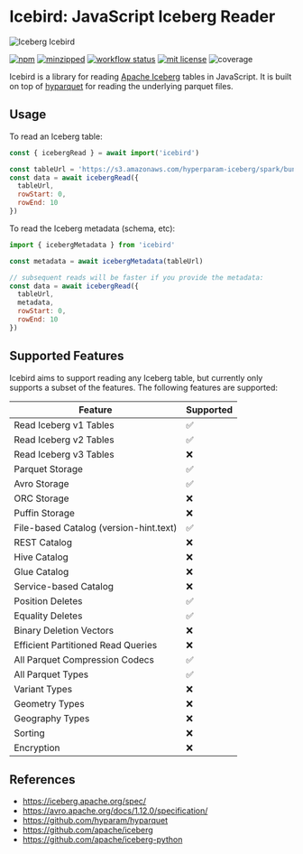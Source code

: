 # Icebird: JavaScript Iceberg Reader

![Iceberg Icebird](icebird.jpg)

[![npm](https://img.shields.io/npm/v/icebird)](https://www.npmjs.com/package/icebird)
[![minzipped](https://img.shields.io/bundlephobia/minzip/icebird)](https://www.npmjs.com/package/icebird)
[![workflow status](https://github.com/hyparam/icebird/actions/workflows/ci.yml/badge.svg)](https://github.com/hyparam/icebird/actions)
[![mit license](https://img.shields.io/badge/License-MIT-orange.svg)](https://opensource.org/licenses/MIT)
![coverage](https://img.shields.io/badge/Coverage-91-darkred)

Icebird is a library for reading [Apache Iceberg](https://iceberg.apache.org/) tables in JavaScript. It is built on top of [hyparquet](https://github.com/hyparam/hyparquet) for reading the underlying parquet files.

## Usage

To read an Iceberg table:

```javascript
const { icebergRead } = await import('icebird')

const tableUrl = 'https://s3.amazonaws.com/hyperparam-iceberg/spark/bunnies'
const data = await icebergRead({
  tableUrl,
  rowStart: 0,
  rowEnd: 10
})
```

To read the Iceberg metadata (schema, etc):

```javascript
import { icebergMetadata } from 'icebird'

const metadata = await icebergMetadata(tableUrl)

// subsequent reads will be faster if you provide the metadata:
const data = await icebergRead({
  tableUrl,
  metadata,
  rowStart: 0,
  rowEnd: 10
})
```

## Supported Features

Icebird aims to support reading any Iceberg table, but currently only supports a subset of the features. The following features are supported:

| Feature | Supported |
| ------- | --------- |
| Read Iceberg v1 Tables | ✅ |
| Read Iceberg v2 Tables | ✅ |
| Read Iceberg v3 Tables | ❌ |
| Parquet Storage | ✅ |
| Avro Storage | ✅ |
| ORC Storage | ❌ |
| Puffin Storage | ❌ |
| File-based Catalog (version-hint.text) | ✅ |
| REST Catalog | ❌ |
| Hive Catalog | ❌ |
| Glue Catalog | ❌ |
| Service-based Catalog | ❌ |
| Position Deletes | ✅ |
| Equality Deletes | ✅ |
| Binary Deletion Vectors | ❌ |
| Efficient Partitioned Read Queries | ❌ |
| All Parquet Compression Codecs | ✅ |
| All Parquet Types | ✅ |
| Variant Types | ❌ |
| Geometry Types | ❌ |
| Geography Types | ❌ |
| Sorting | ❌ |
| Encryption | ❌ |

## References

 - https://iceberg.apache.org/spec/
 - https://avro.apache.org/docs/1.12.0/specification/
 - https://github.com/hyparam/hyparquet
 - https://github.com/apache/iceberg
 - https://github.com/apache/iceberg-python
